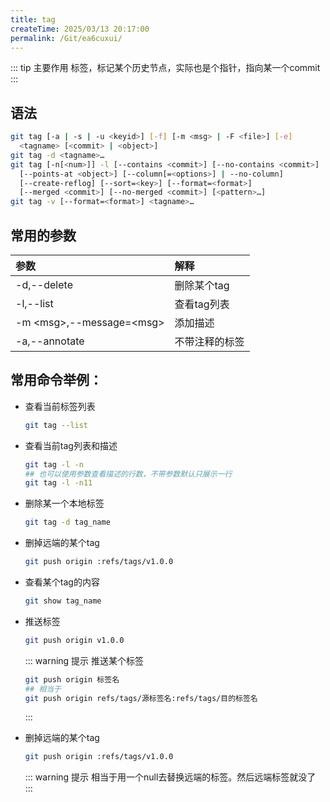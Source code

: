 ```yaml
---
title: tag
createTime: 2025/03/13 20:17:00
permalink: /Git/ea6cuxui/
---
```


::: tip 主要作用
标签，标记某个历史节点，实际也是个指针，指向某一个commit
:::

## 语法

```bash
git tag [-a | -s | -u <keyid>] [-f] [-m <msg> | -F <file>] [-e]
  <tagname> [<commit> | <object>]
git tag -d <tagname>…​
git tag [-n[<num>]] -l [--contains <commit>] [--no-contains <commit>]
  [--points-at <object>] [--column[=<options>] | --no-column]
  [--create-reflog] [--sort=<key>] [--format=<format>]
  [--merged <commit>] [--no-merged <commit>] [<pattern>…​]
git tag -v [--format=<format>] <tagname>…​
```

## 常用的参数

| 参数                           | 解释      |
|:---------------------------- |:------- |
| -d,--delete                  | 删除某个tag |
| -l,--list                    | 查看tag列表 |
| -m \<msg\>,--message=\<msg\> | 添加描述    |
| -a,--annotate                | 不带注释的标签 |

## 常用命令举例：

- 查看当前标签列表
  
  ```bash
  git tag --list
  ```

- 查看当前tag列表和描述
  
  ```bash
  git tag -l -n
  ## 也可以使用参数查看描述的行数，不带参数默认只展示一行
  git tag -l -n11
  ```

- 删除某一个本地标签
  
  ```bash
  git tag -d tag_name
  ```

- 删掉远端的某个tag
  
  ```bash
  git push origin :refs/tags/v1.0.0
  ```

- 查看某个tag的内容
  
  ```bash
  git show tag_name
  ```

- 推送标签
  
  ```bash
  git push origin v1.0.0
  ```
  
  ::: warning 提示
  推送某个标签
  
  ```bash
  git push origin 标签名
  ## 相当于
  git push origin refs/tags/源标签名:refs/tags/目的标签名
  ```
  
  :::

- 删掉远端的某个tag
  
  ```bash
  git push origin :refs/tags/v1.0.0
  ```
  
  ::: warning 提示
  相当于用一个null去替换远端的标签。然后远端标签就没了
  :::
